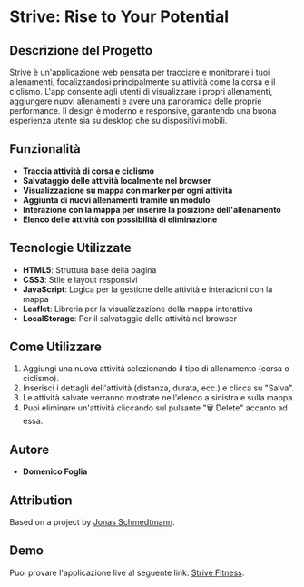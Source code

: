 # Strive: Rise to Your Potential

## Descrizione del Progetto
Strive è un'applicazione web pensata per tracciare e monitorare i tuoi allenamenti, focalizzandosi principalmente su attività come la corsa e il ciclismo. L'app consente agli utenti di visualizzare i propri allenamenti, aggiungere nuovi allenamenti e avere una panoramica delle proprie performance. Il design è moderno e responsive, garantendo una buona esperienza utente sia su desktop che su dispositivi mobili.

## Funzionalità
- **Traccia attività di corsa e ciclismo**
- **Salvataggio delle attività localmente nel browser**
- **Visualizzazione su mappa con marker per ogni attività**
- **Aggiunta di nuovi allenamenti tramite un modulo**
- **Interazione con la mappa per inserire la posizione dell'allenamento**
- **Elenco delle attività con possibilità di eliminazione**

## Tecnologie Utilizzate
- **HTML5**: Struttura base della pagina
- **CSS3**: Stile e layout responsivi
- **JavaScript**: Logica per la gestione delle attività e interazioni con la mappa
- **Leaflet**: Libreria per la visualizzazione della mappa interattiva
- **LocalStorage**: Per il salvataggio delle attività nel browser

## Come Utilizzare
1. Aggiungi una nuova attività selezionando il tipo di allenamento (corsa o ciclismo).
2. Inserisci i dettagli dell'attività (distanza, durata, ecc.) e clicca su "Salva".
3. Le attività salvate verranno mostrate nell'elenco a sinistra e sulla mappa.
4. Puoi eliminare un'attività cliccando sul pulsante "🗑️ Delete" accanto ad essa.

## Autore
- **Domenico Foglia** 

## Attribution
Based on a project by [Jonas Schmedtmann](https://twitter.com/jonasschmedtman).

## Demo
Puoi provare l'applicazione live al seguente link: [Strive Fitness](https://strivefitness.netlify.app/).